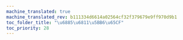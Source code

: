 ```yaml
---
machine_translated: true
machine_translated_rev: b111334d6614a02564cf32f379679e9ff970d9b1
toc_folder_title: "\u6885\u6811\u5BB6\u65CF"
toc_priority: 28
---
```



